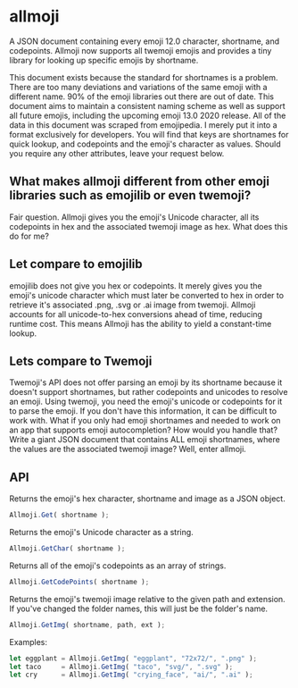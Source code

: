 # allmoji
A JSON document containing every emoji 12.0 character, shortname, and codepoints.
Allmoji now supports all twemoji emojis and provides a tiny library for
looking up specific emojis by shortname. 

This document exists because the standard for shortnames is a problem. There are too many deviations and variations of the same emoji with a different name. 90% of the emoji libraries out there are out of date. This document aims to maintain a consistent naming scheme as well as support all future emojis, including the upcoming emoji 13.0 2020 release. All of the data in this document was scraped from emojipedia. I merely put it into a format exclusively for developers. You will find that keys are shortnames for quick lookup, and codepoints and the emoji's character as values. Should you require any other attributes, leave your request below.

## What makes allmoji different from other emoji libraries such as emojilib or even twemoji?

Fair question. Allmoji gives you the emoji's Unicode character, all its codepoints in hex and the associated twemoji image as hex. What does this do for me? 

## Let compare to emojilib
emojilib does not give you hex or codepoints. It merely gives you the emoji's unicode character which must later be converted to hex in order to retrieve it's associated .png, .svg or .ai image from twemoji. Allmoji accounts for all unicode-to-hex conversions ahead of time, reducing runtime cost. This means Allmoji has the ability to yield a constant-time lookup.

## Lets compare to Twemoji

Twemoji's API does not offer parsing an emoji by its shortname because it doesn't support shortnames, but rather codepoints and unicodes to resolve an emoji. Using twemoji, you need the emoji's unicode or codepoints for it to parse the emoji. If you don't  have this information, it can be difficult to work with. What if you only had emoji shortnames and needed to work on an app that supports emoji autocompletion? How would you handle that? Write a giant JSON document that contains ALL emoji shortnames, where the values are the associated twemoji image? Well, enter allmoji. 

## API

Returns the emoji's hex character, shortname and image as a JSON object.

```javascript
Allmoji.Get( shortname );
```

Returns the emoji's Unicode character as a string.

```javascript
Allmoji.GetChar( shortname );
```

Returns all of the emoji's codepoints as an array of strings. 

```javascript
Allmoji.GetCodePoints( shortname );
```

Returns the emoji's twemoji image relative to the given path and extension.
If you've changed the folder names, this will just be the folder's name.

```javascript
Allmoji.GetImg( shortname, path, ext );
```

Examples:

```javascript
let eggplant = Allmoji.GetImg( "eggplant", "72x72/", ".png" );
let taco     = Allmoji.GetImg( "taco", "svg/", ".svg" );
let cry      = Allmoji.GetImg( "crying_face", "ai/", ".ai" );
```
